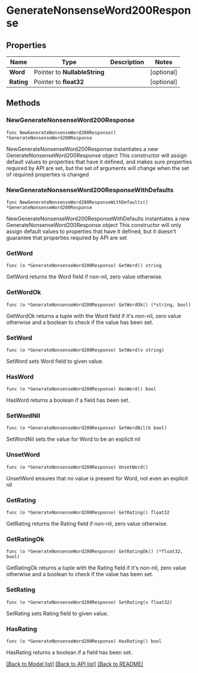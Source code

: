 # GenerateNonsenseWord200Response

## Properties

Name | Type | Description | Notes
------------ | ------------- | ------------- | -------------
**Word** | Pointer to **NullableString** |  | [optional] 
**Rating** | Pointer to **float32** |  | [optional] 

## Methods

### NewGenerateNonsenseWord200Response

`func NewGenerateNonsenseWord200Response() *GenerateNonsenseWord200Response`

NewGenerateNonsenseWord200Response instantiates a new GenerateNonsenseWord200Response object
This constructor will assign default values to properties that have it defined,
and makes sure properties required by API are set, but the set of arguments
will change when the set of required properties is changed

### NewGenerateNonsenseWord200ResponseWithDefaults

`func NewGenerateNonsenseWord200ResponseWithDefaults() *GenerateNonsenseWord200Response`

NewGenerateNonsenseWord200ResponseWithDefaults instantiates a new GenerateNonsenseWord200Response object
This constructor will only assign default values to properties that have it defined,
but it doesn't guarantee that properties required by API are set

### GetWord

`func (o *GenerateNonsenseWord200Response) GetWord() string`

GetWord returns the Word field if non-nil, zero value otherwise.

### GetWordOk

`func (o *GenerateNonsenseWord200Response) GetWordOk() (*string, bool)`

GetWordOk returns a tuple with the Word field if it's non-nil, zero value otherwise
and a boolean to check if the value has been set.

### SetWord

`func (o *GenerateNonsenseWord200Response) SetWord(v string)`

SetWord sets Word field to given value.

### HasWord

`func (o *GenerateNonsenseWord200Response) HasWord() bool`

HasWord returns a boolean if a field has been set.

### SetWordNil

`func (o *GenerateNonsenseWord200Response) SetWordNil(b bool)`

 SetWordNil sets the value for Word to be an explicit nil

### UnsetWord
`func (o *GenerateNonsenseWord200Response) UnsetWord()`

UnsetWord ensures that no value is present for Word, not even an explicit nil
### GetRating

`func (o *GenerateNonsenseWord200Response) GetRating() float32`

GetRating returns the Rating field if non-nil, zero value otherwise.

### GetRatingOk

`func (o *GenerateNonsenseWord200Response) GetRatingOk() (*float32, bool)`

GetRatingOk returns a tuple with the Rating field if it's non-nil, zero value otherwise
and a boolean to check if the value has been set.

### SetRating

`func (o *GenerateNonsenseWord200Response) SetRating(v float32)`

SetRating sets Rating field to given value.

### HasRating

`func (o *GenerateNonsenseWord200Response) HasRating() bool`

HasRating returns a boolean if a field has been set.


[[Back to Model list]](../README.md#documentation-for-models) [[Back to API list]](../README.md#documentation-for-api-endpoints) [[Back to README]](../README.md)


